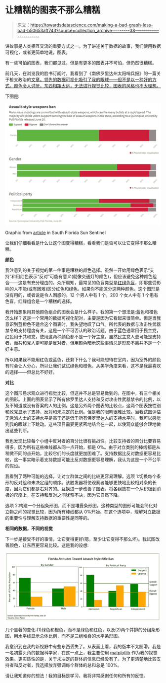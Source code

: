# 让糟糕的图表不那么糟糕

> 原文：<https://towardsdatascience.com/making-a-bad-graph-less-bad-b50653aff743?source=collection_archive---------38----------------------->

讲故事是人类相互交流的重要方式之一。为了讲述关于数据的故事，我们使用数据可视化，或者更简单地说，图表。

有一些可怕的图表，我们都见过。但是有更多的图表并不可怕，但仍然很糟糕。

前几天，在浏览我的脸书订阅时，我看到了《南佛罗里达州太阳哨兵报》的一篇关于枪支政治的[文章。领先的数据可视化吸引了我的眼球——但不是以一种好的方式。颜色令人讨厌，东西相距太远，无法进行视觉比较，图表的风格也不太理想。](https://www.sun-sentinel.com/news/politics/fl-ne-polls-gun-laws-people-want-change-20190918-urmpbrvcfjabfem6gkaqohbidu-story.html)

下图是:

![](img/ce8525f6094eefbb20dfd25a8493ee92.png)

Graphic from [article](https://www.sun-sentinel.com/news/politics/fl-ne-polls-gun-laws-people-want-change-20190918-urmpbrvcfjabfem6gkaqohbidu-story.html) in South Florida Sun Sentinel

让我们仔细看看是什么让这个图变得糟糕，看看我们是否可以让它变得不那么糟糕。

**颜色**

我注意到的关于视觉的第一件事是糟糕的颜色选择。虽然一开始用绿色表示“支持”和用红色表示“反对”可能有意义(就像交通灯的颜色)，但应该避免这种颜色组合——这是有充分理由的。众所周知，最常见的色盲类型是[红绿色盲](https://nei.nih.gov/learn-about-eye-health/eye-conditions-and-diseases/color-blindness/types-color-blindness)，即那些受影响的人不能(或有困难)区分红色和绿色。如果你不能区分这两种颜色，这个图形是没有用的，或者说是令人困惑的。12 个男人中有 1 个，200 个女人中有 1 个患有色盲，红绿组合是一个糟糕的选择。

我开始想象用其他颜色组合的图表会是什么样子。我的第一个想法是:蓝色和橙色怎么样？这是一个常用的数据可视化配对，主要是因为它看起来很简单。但是当我意识到蓝橙色不适合这个图表时，我失望地叹了口气。所代表的数据与攻击性武器禁令的支持程度有关，这是一个不可否认的政治话题。由于蓝色通常用于民主党，红色用于共和党，使用这两种颜色都不是一个好主意。虽然民主党人更可能是支持者，而共和党人更可能是反对者，但用颜色暗示这些事情总是形影不离并不是一个好主意。

所以如果我不能用红色或蓝色，还剩下什么？我可能想待在室内，因为室外的颜色有时会让人分心，所以让我们试试绿色和橙色。从美学角度来看，这不是我最喜欢的选择——但总比不好好。

**对比**

这个图形恳求观众进行视觉比较，但这并不总是容易做到的。在图中，有三个相关的图形。上面的图表显示了所有佛罗里达人支持和反对攻击性武器禁令的比例，以及不知道或没有答案的人的比例。这是另外两个图表的比较点，这两个图表按性别和政党显示了支持、反对和未决定的比例。但是我的眼睛很难比较。当我试图评估无党派人士的支持水平是高于还是低于所有佛罗里达人的支持水平时，我可以感觉到我的眼球上下跳动。这些项目需要更紧密地结合在一起，以使观众能够合理地做出这些判断。

我也发现比较每个小组中反对者的百分比很有挑战性。比较支持者的百分比要容易得多，因为所有这些棒线都从同一点开始，都是 0%。由于对立类别的棒线都是从稍微不同的点开始，比较它们的长度就更加困难了。支持数据比反对数据更容易比较，这一事实暗示着支持数据可能比反对数据更容易理解，我认为这是一个不公平的假设。

我看到了两种可能的选择，让对立群体之间的比较更容易理解。选项 1:切换每个条形的反对组和未决定组的顺序。该触发器将使观察者能够更快地比较相对条的长度，因为它们都是右对齐的。互换进一步改善了图表，将各组放在一个从积极到消极的尺度上，在支持和反对之间犹豫不决，因为它自然下降。

选项 2:构建一个分组条形图，而不是堆叠条形图。这种类型的图形可能会简化对立物之间的视觉比较，因为所有棒线都从 0%开始。在这个选项中，理解对立数据的重要性与理解支持数据的重要性是同等的。

**相同的数据，不同的视觉**

下一步是接受不好的事情，让它变得更好(嗯，至少让它变得不那么坏)。我试图改善颜色，让东西更容易比较。这是我的设想:

![](img/03717cfc9464ad976bcfbfc4f89a2ee8.png)

几个显著的变化:(1)绿色和橙色，而不是绿色和红色，以及(2)两个并排的分组条形图，用水平线显示总体比例，而不是三组堆叠的水平条形图。

我意识到在我的新视野中有些东西丢失了。从表面上看，我的版本不太圆滑。我是一名初露头角的数据科学家，在这一点上，我主要使用 [matplotlib](https://matplotlib.org/) 作为我的视觉效果。更实质性的是，关于未决定的群体的信息已经没有了。为了更清楚地比较支持者和反对者，我选择放弃强调每个群体的总和总是 100%。

请让我知道你的想法！我的目标是学习，我将非常感谢任何和所有的反馈。